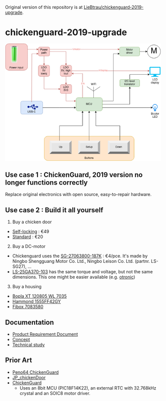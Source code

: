 Original version of this repository is at [LieBtrau/chickenguard-2019-upgrade](https://github.com/LieBtrau/chickenguard-2019-upgrade).

# chickenguard-2019-upgrade

![architecture](./docs/architecture.drawio.png)

## Use case 1 : ChickenGuard, 2019 version no longer functions correctly
Replace original electronics with open source, easy-to-repair hardware.

## Use case 2 : Build it all yourself
1. Buy a chicken door 
  * [Self-locking](https://automatische-kippendeur-opener.nl/winkel/kippendeur/zelfsluitende-kippendeur-van-chickenguard/) : €49
  * [Standard](https://automatische-kippendeur-opener.nl/winkel/kippendeur/aluminium-kippendeur-met-2-geleiders/) : €20
2. Buy a DC-motor
  * Chickenguard uses the [SG-27063800-187K](https://www.alibaba.com/product-detail/SG-27-DC-gear-motor-gear_425835308.html) : €4/pce.  It's made by Ningbo Shengguang Motor Co. Ltd., Ningbo Leison Co. Ltd. (partnr. LS-SG27), ...    
  * [LS-25GA370-103](https://www.nbleisonmotor.com/LS-25GA370-Dc-Gear-Motor-pd6387204.html) has the same torque and voltage, but not the same dimensions.  This one might be easier available (e.g. [otronic](https://www.otronic.nl/nl/reductiemotor-6v-dc-77rpm-25ga-370.html))
3. Buy a housing
  * [Bopla XT 120805 WL 7035](https://www.bopla.de/en/enclosure-technology/euromas-x/abs-single-colour-with-wall-brackets/enclosure-abs-with-wall-brackets/xt-120805-wl-7035) 
  * [Hammond 1555FF42GY](https://www.hammfg.com/files/parts/pdf/1555FF42GY.pdf)
  * [Fibox 7083580](https://www.fibox.nl/catalog/1999/product/640/7083580_HOL1.html)

## Documentation

* [Product Requirement Document](./docs/PRD.md)
* [Concept](./docs/concept.md)
* [Technical study](./docs/technical-study.ipynb)

## Prior Art
* [Peno64 ChickenGuard](https://github.com/peno64/ChickenGuard/blob/master/ChickenGuard.ino)
* [JP_chickenDoor](https://github.com/f2knpw/JP_chickenDoor/blob/master/JP_ESP32_ChickenDoor_wifi_IRsensor_Arduino.ino)
* [ChickenGuard](https://www.chickenguard.be/)
  * Uses an 8bit MCU (PIC18F14K22), an external RTC with 32.768kHz crystal and an SOIC8 motor driver.